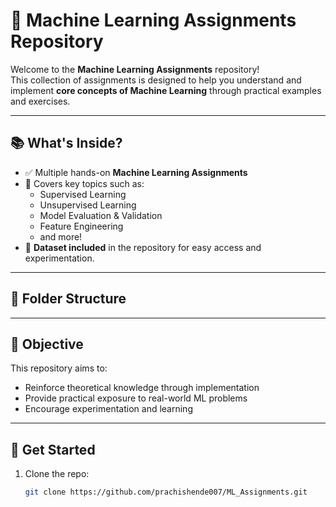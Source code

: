 # 🧠 Machine Learning Assignments Repository

Welcome to the **Machine Learning Assignments** repository!  
This collection of assignments is designed to help you understand and implement **core concepts of Machine Learning** through practical examples and exercises.

---

## 📚 What's Inside?

- ✅ Multiple hands-on **Machine Learning Assignments**
- 📌 Covers key topics such as:
  - Supervised Learning
  - Unsupervised Learning
  - Model Evaluation & Validation
  - Feature Engineering
  - and more!
- 📂 **Dataset included** in the repository for easy access and experimentation.

---

## 📁 Folder Structure


---

## 🎯 Objective

This repository aims to:

- Reinforce theoretical knowledge through implementation
- Provide practical exposure to real-world ML problems
- Encourage experimentation and learning

---

## 🚀 Get Started

1. Clone the repo:
   ```bash
   git clone https://github.com/prachishende007/ML_Assignments.git
